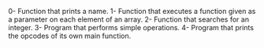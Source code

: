 0- Function that prints a name.
1- Function that executes a function given as a parameter on each element of an array.
2- Function that searches for an integer.
3- Program that performs simple operations.
4- Program that prints the opcodes of its own main function.